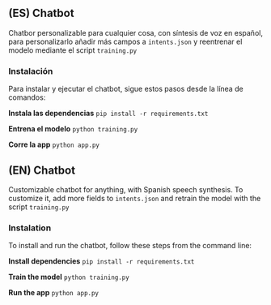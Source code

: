 ## (ES) Chatbot

Chatbor personalizable para cualquier cosa, con síntesis de voz en español, para personalizarlo añadir más campos a `intents.json` y reentrenar el modelo mediante el script `training.py`

### Instalación

Para instalar y ejecutar el chatbot, sigue estos pasos desde la línea de comandos:

**Instala las dependencias**
`pip install -r requirements.txt`

**Entrena el modelo**
`python training.py`

**Corre la app**
`python app.py`

## (EN) Chatbot

Customizable chatbot for anything, with Spanish speech synthesis. To customize it, add more fields to `intents.json` and retrain the model with the script `training.py`

### Instalation

To install and run the chatbot, follow these steps from the command line:

**Install dependencies**
`pip install -r requirements.txt`

**Train the model**
`python training.py`

**Run the app**
`python app.py`
